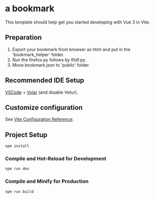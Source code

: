 # a bookmark

This template should help get you started developing with Vue 3 in Vite.

## Preparation

1. Export your bookmark from browser as html and put in the 'bookmark_helper' folder.
2. Run the firefox.py follows by tfidf.py.
3. Move bookmark.json to 'public' folder.

## Recommended IDE Setup

[VSCode](https://code.visualstudio.com/) + [Volar](https://marketplace.visualstudio.com/items?itemName=Vue.volar) (and disable Vetur).

## Customize configuration

See [Vite Configuration Reference](https://vitejs.dev/config/).

## Project Setup

```sh
npm install
```

### Compile and Hot-Reload for Development

```sh
npm run dev
```

### Compile and Minify for Production

```sh
npm run build
```
